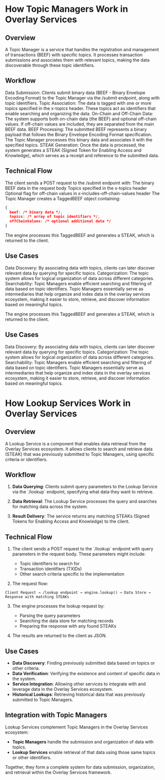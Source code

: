 # How Topic Managers Work in Overlay Services  

## Overview  

A Topic Manager is a service that handles the registration and management of transactions (BEEF) with specific topics. It processes transaction submissions and associates them with relevant topics, making the data discoverable through these topic identifiers.

## Workflow  

Data Submission: Clients submit binary data (BEEF - Binary Envelope Encoding Format) to the Topic Manager via the /submit endpoint, along with topic identifiers.
Topic Association: The data is tagged with one or more topics specified in the x-topics header. These topics act as identifiers that enable searching and organizing the data.
On-Chain and Off-Chain Data: The system supports both on-chain data (the BEEF) and optional off-chain values. If off-chain values are included, they are separated from the main BEEF data.
BEEF Processing: The submitted BEEF represents a binary payload that follows the Binary Envelope Encoding Format specification. The Topic Manager processes this binary data and associates it with the specified topics.
STEAK Generation: Once the data is processed, the system generates a STEAK (Signed Token for Enabling Access and Knowledge), which serves as a receipt and reference to the submitted data.

## Technical Flow
The client sends a POST request to the /submit endpoint with:
The binary BEEF data in the request body
Topics specified in the x-topics header
Optional flag for off-chain values in x-includes-off-chain-values header
The Topic Manager creates a TaggedBEEF object containing:

```json
{
  beef: /* binary data */,
  topics: /* array of topic identifiers */,
  offChainValues: /* optional additional data */
}
```

The engine processes this TaggedBEEF and generates a STEAK, which is returned to the client.

## Use Cases

Data Discovery: By associating data with topics, clients can later discover relevant data by querying for specific topics.
Categorization: The topic system allows for logical organization of data across different categories.
Searchability: Topic Managers enable efficient searching and filtering of data based on topic identifiers.
Topic Managers essentially serve as intermediaries that help organize and index data in the overlay services ecosystem, making it easier to store, retrieve, and discover information based on meaningful topics.

The engine processes this TaggedBEEF and generates a STEAK, which is returned to the client.

## Use Cases

Data Discovery: By associating data with topics, clients can later discover relevant data by querying for specific topics.
Categorization: The topic system allows for logical organization of data across different categories.
Searchability: Topic Managers enable efficient searching and filtering of data based on topic identifiers.
Topic Managers essentially serve as intermediaries that help organize and index data in the overlay services ecosystem, making it easier to store, retrieve, and discover information based on meaningful topics.


# How Lookup Services Work in Overlay Services

## Overview

A Lookup Service is a component that enables data retrieval from the Overlay Services ecosystem. It allows clients to search and retrieve data (STEAK) that was previously submitted to Topic Managers, using specific criteria or identifiers.

## Workflow

1. **Data Querying**: Clients submit query parameters to the Lookup Service via the \`/lookup\` endpoint, specifying what data they want to retrieve.

2. **Data Retrieval**: The Lookup Service processes the query and searches for matching data across the system.

3. **Result Delivery**: The service returns any matching STEAKs (Signed Tokens for Enabling Access and Knowledge) to the client.

## Technical Flow

1. The client sends a POST request to the \`/lookup\` endpoint with query parameters in the request body. These parameters might include:
   - Topic identifiers to search for
   - Transaction identifiers (TXIDs)
   - Other search criteria specific to the implementation

2. The request flow:
```
Client Request → /lookup endpoint → engine.lookup() → Data Store → Response with matching STEAKs
```

3. The engine processes the lookup request by:
   - Parsing the query parameters
   - Searching the data store for matching records
   - Preparing the response with any found STEAKs

4. The results are returned to the client as JSON.

## Use Cases

- **Data Discovery**: Finding previously submitted data based on topics or other criteria.
- **Data Verification**: Verifying the existence and content of specific data in the system.
- **Service Integration**: Allowing other services to integrate with and leverage data in the Overlay Services ecosystem.
- **Historical Lookups**: Retrieving historical data that was previously submitted to Topic Managers.

## Integration with Topic Managers

Lookup Services complement Topic Managers in the Overlay Services ecosystem:

- **Topic Managers** handle the submission and organization of data with topics.
- **Lookup Services** enable retrieval of that data using those same topics or other identifiers.

Together, they form a complete system for data submission, organization, and retrieval within the Overlay Services framework.
